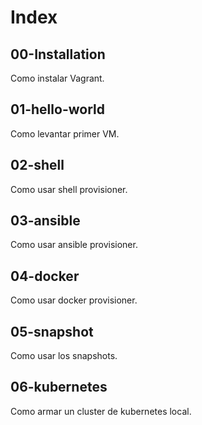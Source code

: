# Index

## 00-Installation 
Como instalar Vagrant.

## 01-hello-world
Como levantar primer VM.

## 02-shell
Como usar shell provisioner.

## 03-ansible
Como usar ansible provisioner.

## 04-docker
Como usar docker provisioner.

## 05-snapshot
Como usar los snapshots.

## 06-kubernetes
Como armar un cluster de kubernetes local.